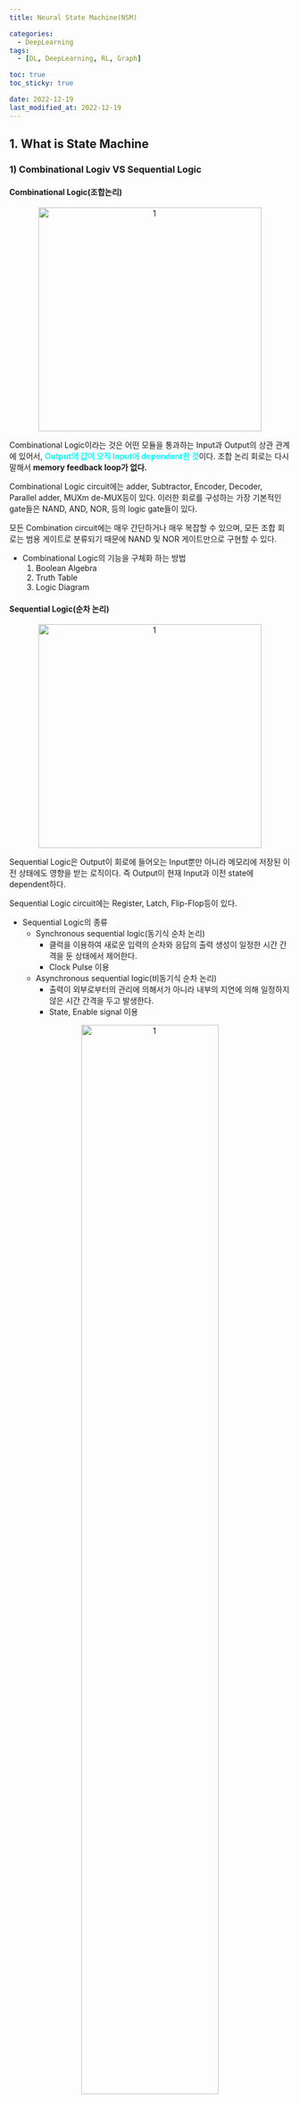 ```yaml
---
title: Neural State Machine(NSM)

categories:
  - DeepLearning
tags:
  - [DL, DeepLearning, RL, Graph]

toc: true
toc_sticky: true

date: 2022-12-19
last_modified_at: 2022-12-19
---
```


## 1. What is State Machine

### 1) Combinational Logiv VS Sequential Logic

#### Combinational Logic(조합논리)

<p align="center">
<img width="400" alt="1" src="https://user-images.githubusercontent.com/111734605/209858938-8b242041-1444-467f-a486-990fe9b0adf2.png">
</p>

Combinational Logic이라는 것은 어떤 모듈을 통과하는 Input과 Output의 상관 관계에 있어서, <span style = "color:aqua">**Output의 값이 오직
Input에 dependent한 것**</span>이다. 조합 논리 회로는 다시 말해서 **memory feedback loop가 없다.** 

Combinational Logic circuit에는 adder, Subtractor, Encoder, Decoder, Parallel adder, MUXm de-MUX등이 있다.
이러한 회로를 구성하는 가장 기본적인 gate들은 NAND, AND, NOR, 등의 logic gate들이 있다.

모든 Combination circuit에는 매우 간단하거나 매우 복잡할 수 있으며, 모든 조합 회로는 범용 게이트로 분류되기 때문에 NAND 및 NOR 게이트만으로 구현할 수 있다.

- Combinational Logic의 기능을 구체화 하는 방법
  1. Boolean Algebra
  2. Truth Table
  3. Logic Diagram

#### Sequential Logic(순차 논리)

<p align="center">
<img width="400" alt="1" src="https://user-images.githubusercontent.com/111734605/209860190-f63799c3-e885-42f4-aa2a-f9c063821d4f.png">
</p>

Sequential Logic은 Output이 회로에 들어오는 Input뿐만 아니라 메모리에 저장된 이전 상태에도 영향을 받는 로직이다. 즉 Output이 현재 Input과 이전 state에 dependent하다.

Sequential Logic circuit에는 Register, Latch, Flip-Flop등이 있다.

- Sequential Logic의 종류
  - Synchronous sequential logic(동기식 순차 논리)
    - 클럭을 이용하여 새로운 입력의 순차와 응답의 출력 생성이 일정한 시간 간격을 둔 상태에서 제어한다.
    - Clock Pulse 이용
  - Asynchronous sequential logic(비동기식 순차 논리)
    - 출력이 외부로부터의 관리에 의해서가 아니라 내부의 지연에 의해 일정하지 않은 시간 간격을 두고 발생한다.
    - State, Enable signal 이용
    
<p align="center">
<img width="70%" alt="1" src="https://user-images.githubusercontent.com/111734605/209861137-1b7f0cec-4f85-4bac-82ef-17d98712abd9.png">
</p>

### 2) State Machine
- Pic 1)
<p align="center">
<img width="100%" alt="1" src="https://user-images.githubusercontent.com/111734605/209862693-aebf8d75-ccaf-44b6-8329-99ab1888f0db.png">
</p>

- Pic 2)
<p align="center">
<img width="100%" alt="1" src="https://user-images.githubusercontent.com/111734605/209867119-6ad43e67-022b-4186-a779-c02e93fe11da.png">
</p>

- Moore  
  - output is synchronized with the clock
  - 무어 기계에서는 <span style = "color:aqua">**출력**이 오직 **현재상태**</span>로만 결정됩니다.
  - 즉 입력이 무엇인가에 상관없이, 현재 상태 그 자체가 출력이 되는 것입니다.
  - 무어 기계의 상태 그래프는 해당 상태와 연관된 출력을 가집니다.

- Mealy 
  - Output changes with input change during clock cycle
  - Output may be momentarily false due to input to FF output delay
  - 밀리기계는 <span style = "color:aqua">**출력**이 **현재상태**와 회로 입력에 의해 결정</span>됩니다.
  - 상태 그래프는 출력이 상태 사이의 간선에 대한 라벨로써 표시됩니다.

이처럼 State Machine이라는 것은 출력값이 단순 Input에 멈추지 않고 특정 상태에 영향을 받는 모델이다. 즉, State라는 특정 Case들이 존재하고 이 Case들이 다음 Output에 영향을 끼치는 아키텍쳐를 말한다. 어떤 특정 상태를 노드로 지정하고, 상태와 상태를 Edge로 transition하는 구조이다.


## 2. Neural State Machine(NSM)

### 1) Concept
NSM은 Neural Network와 Visual reasoning 관점 사이의 격차를 해소하고, 시각적 추론 작업을 보다 더 효과적으로 하기 위해 도입된 Neural Net 기반 State Machine이다. 
이미지가 Input으로 주어지면 먼저 representation과 연관된 확률적 그래프를 예측한다. 그런 다음 그래프에 **순차적 추론(Sequential Reasoning)**을 수행하여 주어진 질문(Question answering)에 답하거나 새로운 추론을 그리기 위해 노드를 반복적으로 통과한다.

기존의 단순한 Neural Network는 Graph와 Image를 분석하는데 서로 다른 유형의 아키텍쳐로 학습이 진행되었지만, 이 두 가지를 합쳐 시각적 그리고 언어적 양식을 모두 semantic concept-based representations(의미론적 개념 기반 표현)으로 변환하여 추상적인 latent space에서 작동해 투명성과 모듈화 그 자체를 향상시킨다.

<p align="center">
<img width="100%" alt="1" src="https://user-images.githubusercontent.com/111734605/209869062-3bdd2022-75b6-4c80-be6d-f5e7e2a6453d.png">
</p>

By incorporating the concept of a state machine into neural networks, we are able to introduce a strong structural prior that enhances compositinality both in terms of
the representation, by having a structured graph to serve as our world model, as well as in terms of the computation, by performing sequential reasoning over such
graphs. 

상태 기계의 개념을 신경망에 통합함으로써, 우리는 이러한 그래프에 대해 순차적 추론을 수행함으로써 계산뿐만 아니라 우리의 세계 모델 역할을 할 구조적 그래프를 가짐으로써 표현 측면에서
복합성을 향상시키는 강력한 구조적 선행을 도입할 수 있다. 

### 2) NSM Concept 구체화
- 시각적 추론 및 질문 답변의 맥락에서 모델을 탐색
  - (Explore the model in the context of **visual reasoning** and **question answering**.)
- <span style = "color:aqua">신경 및 상징적 접근 방식의 장점을 결합</span>
  - (Combines the strengths of neural and symbolic approaches.)
- 우리는 주어진 예에서 새로운 예로 일반화하기 위한 개념을 형성
  - (form concepts to generalize from given examples to new ones)
- 우리의 **환경(State)을 대표하는 의미론적 세계 모델**을 구축
  - (build semantic world models to represent our environment)
- 사실에서 결론에 이르기까지 추론을 끌어냄
  - (draw inferences to proceed from facts to conclusions)

### 3) NSM 모델 
NSM 모델은 크게 두 가지 Stage로 구성된다.
- Learning(Modeling)
  - transforms the raw inputs into **abstract** semantic representations, and <span style ="color:aqua">**construct the state machine**</span>.
  - 원시 입력을 **추상적인** 의미 표현으로 변환하고 **상태 기계를 구성**한다.
  - **Image**  ➜ Scene graph, **Question** ➜ Instruction
- Inference
  - simulates an iterative computation over the machine, <span style ="color:aqua">**sequentially traversing**</span> the states until completion.
  - 기계를 통해 반복 계산을 시뮬레이션하여 완료될 때까지 **순차적**으로 상태를 통과한다.

> reasoning over the scene graph to compute an answer
> 정답을 계산하기 위해 장면 그래프에 대한 추론

#### Formal Definition

<p align="center">
<img width="100%" alt="1" src="https://user-images.githubusercontent.com/111734605/209871090-e85f7b1e-3532-4217-95ff-8eb4261c5a8e.png">
</p>

#### Concepts Vocabulary

<p align="center">
<img width="70%" alt="1" src="https://user-images.githubusercontent.com/111734605/209871268-98d6d1fc-ee34-46ae-941f-f8c9d5a4d402.png">
</p>

- The model operates over a vocabulary of embedded concepts, atomic semantic units that represent aspects of the world.
  - 즉, 세상에 어떠한 의미를 지칭하는 단어를 임베딩한 단어드렝 걸쳐 작동한다.
- Translate both modalities (image and question) to  "speak the same language"
  - **Modalities**(이미지와 질문)을 모두 **"같은 언어로 말하기"**
- Abstraction over the raw dense features
  - raw dense feature에 관한 추상화
- Inspired by concept learning in humans (cognitive science)
  - 인간의 개념 학습에 영감을 받았다(인지과학).

#### The Neural State Machine for VQA
Given an **image**, we first construct a **scene graph**. Treat it as a state machine
- States correspond to objects
- Transitions correspond to relations.(Edge)
- States have different soft properties (attributes).

<p align="center">
<img width="100%" alt="1" src="https://user-images.githubusercontent.com/111734605/209872603-0447315d-111d-470f-9e0b-0568e2f4c116.png">
</p>

- Objects are represented through a factorized distribution over semantic properties(color, shape, material), defined over the concept vocabulary
  - Object는 개념 어휘에 대해 정의된 의미 속성(색상, 모양, 재료)에 대한 인수 분해된 분포를 통해 표현

<p align="center">
<img width="70%" alt="1" src="https://user-images.githubusercontent.com/111734605/209872752-43ba5d97-7c16-48f1-8a81-63961e649d2e.png">
</p>

- The question is translated into a series of instructions (with attention-based encoder-decoder), defined over the concepts.
  - 질문은 개념에 대해 정의된 일련의 명령(주의 기반 인코더-디코더 사용)으로 변환

<p align="center">
<img width="100%" alt="1" src="https://user-images.githubusercontent.com/111734605/209872890-f01bbced-4f1e-4705-8a61-81cb1a075eab.png">
</p>

<p align="center">
<img width="100%" alt="1" src="https://user-images.githubusercontent.com/111734605/209873022-ec29a5b1-fbee-4ff5-bd26-0334cc2cf82c.png">
</p>

<p align="center">
<img width="100%" alt="1" src="https://user-images.githubusercontent.com/111734605/209873068-9786405d-86cf-42a5-ac81-ecba4218f30b.png">
</p>



## Reference
[The Neural State Machine](https://cs.stanford.edu/people/dorarad/nsm.pdf)
[Paper](https://proceedings.neurips.cc/paper/2019/file/c20a7ce2a627ba838cfbff082db35197-Paper.pdf)
